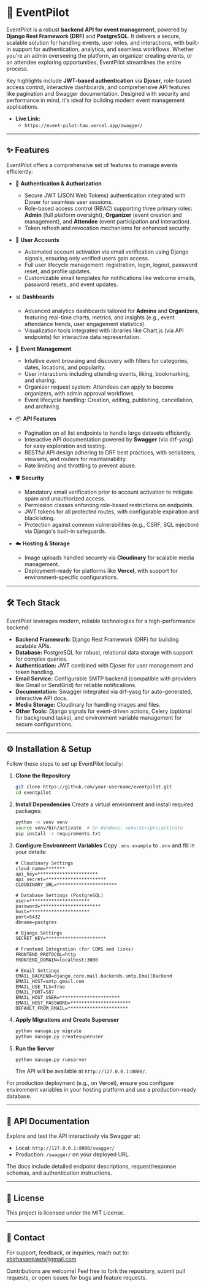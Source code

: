 # 🎉 EventPilot

EventPilot is a robust **backend API for event management**, powered by **Django Rest Framework (DRF)** and **PostgreSQL**. It delivers a secure, scalable solution for handling events, user roles, and interactions, with built-in support for authentication, analytics, and seamless workflows. Whether you're an admin overseeing the platform, an organizer creating events, or an attendee exploring opportunities, EventPilot streamlines the entire process.

Key highlights include **JWT-based authentication** via **Djoser**, role-based access control, interactive dashboards, and comprehensive API features like pagination and Swagger documentation. Designed with security and performance in mind, it's ideal for building modern event management applications.

- **Live Link:**
    - `https://event-pilot-tau.vercel.app/swagger/`

---

## ✨ Features

EventPilot offers a comprehensive set of features to manage events efficiently:

- 🔑 **Authentication & Authorization**
  - Secure JWT (JSON Web Tokens) authentication integrated with Djoser for seamless user sessions.
  - Role-based access control (RBAC) supporting three primary roles: **Admin** (full platform oversight), **Organizer** (event creation and management), and **Attendee** (event participation and interaction).
  - Token refresh and revocation mechanisms for enhanced security.

- 📧 **User Accounts**
  - Automated account activation via email verification using Django signals, ensuring only verified users gain access.
  - Full user lifecycle management: registration, login, logout, password reset, and profile updates.
  - Customizable email templates for notifications like welcome emails, password resets, and event updates.

- 📊 **Dashboards**
  - Advanced analytics dashboards tailored for **Admins** and **Organizers**, featuring real-time charts, metrics, and insights (e.g., event attendance trends, user engagement statistics).
  - Visualization tools integrated with libraries like Chart.js (via API endpoints) for interactive data representation.

- 📅 **Event Management**
  - Intuitive event browsing and discovery with filters for categories, dates, locations, and popularity.
  - User interactions including attending events, liking, bookmarking, and sharing.
  - Organizer request system: Attendees can apply to become organizers, with admin approval workflows.
  - Event lifecycle handling: Creation, editing, publishing, cancellation, and archiving.

- 📦 **API Features**
  - Pagination on all list endpoints to handle large datasets efficiently.
  - Interactive API documentation powered by **Swagger** (via drf-yasg) for easy exploration and testing.
  - RESTful API design adhering to DRF best practices, with serializers, viewsets, and routers for maintainability.
  - Rate limiting and throttling to prevent abuse.

- 🛡 **Security**
  - Mandatory email verification prior to account activation to mitigate spam and unauthorized access.
  - Permission classes enforcing role-based restrictions on endpoints.
  - JWT tokens for all protected routes, with configurable expiration and blacklisting.
  - Protection against common vulnerabilities (e.g., CSRF, SQL injection) via Django's built-in safeguards.

- ☁️ **Hosting & Storage**
  - Image uploads handled securely via **Cloudinary** for scalable media management.
  - Deployment-ready for platforms like **Vercel**, with support for environment-specific configurations.

---

## 🛠 Tech Stack

EventPilot leverages modern, reliable technologies for a high-performance backend:

- **Backend Framework:** Django Rest Framework (DRF) for building scalable APIs.
- **Database:** PostgreSQL for robust, relational data storage with support for complex queries.
- **Authentication:** JWT combined with Djoser for user management and token handling.
- **Email Service:** Configurable SMTP backend (compatible with providers like Gmail or SendGrid) for reliable notifications.
- **Documentation:** Swagger integrated via drf-yasg for auto-generated, interactive API docs.
- **Media Storage:** Cloudinary for handling images and files.
- **Other Tools:** Django signals for event-driven actions, Celery (optional for background tasks), and environment variable management for secure configurations.

---

## ⚙️ Installation & Setup

Follow these steps to set up EventPilot locally:

1. **Clone the Repository**
   ```bash
   git clone https://github.com/your-username/eventpilot.git
   cd eventpilot
   ```

2. **Install Dependencies**
   Create a virtual environment and install required packages:
   ```bash
   python -m venv venv
   source venv/bin/activate  # On Windows: venv\Scripts\activate
   pip install -r requirements.txt
   ```

3. **Configure Environment Variables**
   Copy `.env.example` to `.env` and fill in your details:
   ```
   # Cloudinary Settings
   cloud_name=*******
   api_key=**********************
   api_secret=**********************
   CLOUDINARY_URL=**********************

   # Database Settings (PostgreSQL)
   user=**********************
   password=**********************
   host=**********************
   port=5432
   dbname=postgres

   # Django Settings
   SECRET_KEY=**********************

   # Frontend Integration (for CORS and links)
   FRONTEND_PROTOCOL=http
   FRONTEND_DOMAIN=localhost:3000

   # Email Settings
   EMAIL_BACKEND=django.core.mail.backends.smtp.EmailBackend
   EMAIL_HOST=smtp.gmail.com
   EMAIL_USE_TLS=True
   EMAIL_PORT=587
   EMAIL_HOST_USER=**********************
   EMAIL_HOST_PASSWORD=**********************
   DEFAULT_FROM_EMAIL=**********************
   ```

4. **Apply Migrations and Create Superuser**
   ```bash
   python manage.py migrate
   python manage.py createsuperuser
   ```

5. **Run the Server**
   ```bash
   python manage.py runserver
   ```
   The API will be available at `http://127.0.0.1:8000/`.

For production deployment (e.g., on Vercel), ensure you configure environment variables in your hosting platform and use a production-ready database.

---

## 📘 API Documentation

Explore and test the API interactively via Swagger at:

- Local: `http://127.0.0.1:8000/swagger/`
- Production: `/swagger/` on your deployed URL.

The docs include detailed endpoint descriptions, request/response schemas, and authentication instructions.

---

## 📜 License

This project is licensed under the MIT License.

---

## 📧 Contact

For support, feedback, or inquiries, reach out to: abirhasanpiash@gmail.com

Contributions are welcome! Feel free to fork the repository, submit pull requests, or open issues for bugs and feature requests.